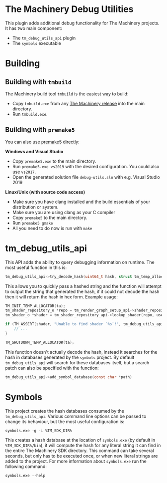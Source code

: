 # The Machinery Debug Utilities 

This plugin adds additional debug functionality for The Machinery projects.
It has two main component:
- The `tm_debug_utils_api` plugin
- The `symbols` executable

# Building

## Building with `tmbuild`

The Machinery build tool `tmbuild` is the easiest way to build:
- Copy `tmbuild.exe` from any [The Machinery release](https://ourmachinery.com/beta.html) into the main directory.
- Run `tmbuild.exe`.

## Building with `premake5`

You can also use [premake5](https://premake.github.io/download.html) directly:

**Windows and Visual Studio**

- Copy `premake5.exe` to the main directory.
- Run `premake5.exe vs2019` with the desired configuration. You could also use `vs2017`.
- Open the generated solution file `debug-utils.sln` with e.g. Visual Studio 2019


**Linux/Unix (with source code access)**

- Make sure you have clang installed and the build essentials of your distribution or system.
- Make sure you are using clang as your C compiler
- Copy `premake5` to the main directory.
- Run `premake5 gmake`
- All you need to do now is run with `make`


# tm_debug_utils_api

This API adds the ability to query debugging information on runtime.
The most useful function in this is:
```c
tm_debug_utils_api->try_decode_hash(uint64_t hash, struct tm_temp_allocator_i *ta)
```

This allows you to quickly pass a hashed string and the function will attempt to output the string that generated the hash, 
if it could not decode the hash then it will return the hash in hex form. Example usage:

```c
TM_INIT_TEMP_ALLOCATOR(ta);
tm_shader_repository_o *repo = tm_render_graph_setup_api->shader_repository(graph_setup);
tm_shader_o *shader = tm_shader_repository_api->lookup_shader(repo, user_data.shader_hash);

if (TM_ASSERT(shader, "Unable to find shader `%s`!", tm_debug_utils_api->try_decode_hash(user_data.shader_hash, ta))) {
	// ...
}

TM_SHUTDOWN_TEMP_ALLOCATOR(ta);
```

This function doesn't actually decode the hash, instead it searches for the hash in databases generated by the `symbols` project.
By default `tm_debug_utils_api` will search for these databases itself, but a search patch can also be specified with the function:

```c
tm_debug_utils_api->add_symbol_database(const char *path)
```

# Symbols

This project creates the hash databases consumed by the `tm_debug_utils_api`.
Various command line options can be passed to change its behaviour, but the most useful configuration is:

```
symbols.exe -g -i %TM_SDK_DIR%
```

This creates a hash database at the location of `symbols.exe` (by default in `%TM_SDK_DIR%/bin`), 
it will compute the hash for any literal string it can find in the entire The Machinery SDK directory.
This command can take several seconds, but only has to be executed once, or when new literal strings are added to the project.
For more information about `symbols.exe` run the following command:

```
symbols.exe --help
```
